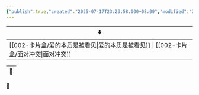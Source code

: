 ```yaml
---
{"publish":true,"created":"2025-07-17T23:23:58.000+08:00","modified":"2025-09-17T21:12:48.658+08:00","tags":["心理学","亲密关系"],"cssclasses":""}
---
```








| ⬇️                                                             |
| -------------------------------------------------------------- |
| [[002-卡片盒/爱的本质是被看见\|爱的本质是被看见]] \| [[002-卡片盒/面对冲突\|面对冲突]] |


| 🔗 |
| -- |


🌴


